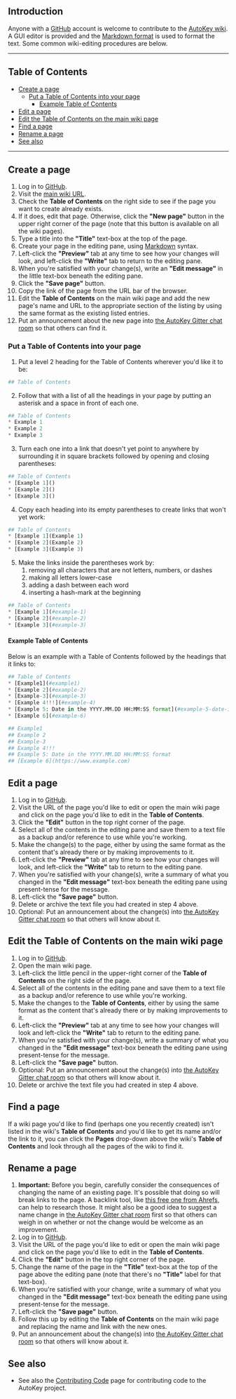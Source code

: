 ## Introduction
Anyone with a [GitHub](https://github.com/) account is welcome to contribute to the [AutoKey wiki](https://github.com/autokey/autokey/wiki). A GUI editor is provided and the [Markdown format](https://docs.github.com/en/get-started/writing-on-github/getting-started-with-writing-and-formatting-on-github/basic-writing-and-formatting-syntax) is used to format the text. Some common wiki-editing procedures are below.

***

## Table of Contents
* [Create a page](#create-a-page)
  * [Put a Table of Contents into your page](#put-a-table-of-contents-into-your-page)
    * [Example Table of Contents](#example-table-of-contents)
* [Edit a page](#edit-a-page)
* [Edit the Table of Contents on the main wiki page](#edit-the-table-of-contents-on-the-main-wiki-page)
* [Find a page](#find-a-page)
* [Rename a page](#rename-a-page)
* [See also](#see-also)

***

## Create a page
1. Log in to [GitHub](https://github.com/).
2. Visit the [main wiki URL](https://github.com/autokey/autokey/wiki).
3. Check the **Table of Contents** on the right side to see if the page you want to create already exists.
4. If it does, edit that page. Otherwise, click the **"New page"** button in the upper right corner of the page (note that this button is available on all the wiki pages).
5. Type a title into the **"Title"** text-box at the top of the page.
6. Create your page in the editing pane, using [Markdown](https://docs.github.com/en/get-started/writing-on-github/getting-started-with-writing-and-formatting-on-github/basic-writing-and-formatting-syntax) syntax.
7. Left-click the **"Preview"** tab at any time to see how your changes will look, and left-click the **"Write"** tab to return to the editing pane.
8. When you're satisfied with your change(s), write an **"Edit message"** in the little text-box beneath the editing pane.
9. Click the **"Save page"** button.
10. Copy the link of the page from the URL bar of the browser.
11. Edit the **Table of Contents** on the main wiki page and add the new page's name and URL to the appropriate section of the listing by using the same format as the existing listed	entries.
12. Put an announcement about the new page into [the AutoKey Gitter chat room](https://gitter.im/autokey/autokey) so that others can find it.

### Put a Table of Contents into your page
1. Put a level 2 heading for the Table of Contents wherever you'd like it to be:
```python
## Table of Contents
```
2. Follow that with a list of all the headings in your page by putting an asterisk and a space in front of each one.
```python
## Table of Contents
* Example 1
* Example 2
* Example 3
```
3. Turn each one into a link that doesn't yet point to anywhere by surrounding it in square brackets followed by opening and closing parentheses:
```python
## Table of Contents
* [Example 1]()
* [Example 2]()
* [Example 3]()
```
4. Copy each heading into its empty parentheses to create links that won't yet work:
```python
## Table of Contents
* [Example 1](Example 1)
* [Example 2](Example 2)
* [Example 3](Example 3)
```
5. Make the links inside the parentheses work by:
    1. removing all characters that are not letters, numbers, or dashes
    2. making all letters lower-case
    3. adding a dash between each word
    4. inserting a hash-mark at the beginning
```python
## Table of Contents
* [Example 1](#example-1)
* [Example 2](#example-2)
* [Example 3](#example-3)
```
#### Example Table of Contents
Below is an example with a Table of Contents followed by the headings that it links to:
```python
## Table of Contents
* [Example1](#example1)
* [Example 2](#example-2)
* [Example-3](#example-3)
* [Example 4!!!](#example-4)
* [Example 5: Date in the YYYY.MM.DD HH:MM:SS format](#example-5-date-in-the-yyyymmdd-hhmmss-format)
* [Example 6](#example-6)

## Example1
## Example 2
## Example-3
## Example 4!!!
## Example 5: Date in the YYYY.MM.DD HH:MM:SS format
## [Example 6](https://www.example.com)
```

## Edit a page
1. Log in to [GitHub](https://github.com/).
2. Visit the URL of the page you'd like to edit or open the main wiki page and click on the page you'd like to edit in the **Table of Contents**.
3. Click the **"Edit"** button in the top right corner of the page.
4. Select all of the contents in the editing pane and save them to a text file as a backup and/or reference to use while you're working.
5. Make the change(s) to the page, either by using the same format as the content that's already there or by making improvements to it.
6. Left-click the **"Preview"** tab at any time to see how your changes will look, and left-click the **"Write"** tab to return to the editing pane.
7. When you're satisfied with your change(s), write a summary of what you changed in the **"Edit message"** text-box beneath the editing pane using present-tense for the message.
8. Left-click the **"Save page"** button.
9. Delete or archive the text file you had created in step 4 above.
10. Optional: Put an announcement about the change(s) into [the AutoKey Gitter chat room](https://gitter.im/autokey/autokey) so that others will know about it.

## Edit the Table of Contents on the main wiki page
1. Log in to [GitHub](https://github.com/).
2. Open the main wiki page.
3. Left-click the little pencil in the upper-right corner of the **Table of Contents** on the right side of the page.
4. Select all of the contents in the editing pane and save them to a text file as a backup and/or reference to use while you're working.
5. Make the changes to the **Table of Contents**, either by using the same format as the content that's already there or by making improvements to it.
6. Left-click the **"Preview"** tab at any time to see how your changes will look and left-click the **"Write"** tab to return to the editing pane.
7. When you're satisfied with your change(s), write a summary of what you changed in the **"Edit message"** text-box beneath the editing pane using present-tense for the message.
8. Left-click the **"Save page"** button.
9. Optional: Put an announcement about the change(s) into [the AutoKey Gitter chat room](https://gitter.im/autokey/autokey) so that others will know about it.
10. Delete or archive the text file you had created in step 4 above.

## Find a page
If a wiki page you'd like to find (perhaps one you recently created) isn't listed in the wiki's **Table of Contents** and you'd like to get its name and/or the link to it, you can click the **Pages** drop-down above the wiki's **Table of Contents** and look through all the pages of the wiki to find it.

## Rename a page
1. **Important:** Before you begin, carefully consider the consequences of changing the name of an existing page. It's possible that doing so will break links to the page. A backlink tool, like [this free one from Ahrefs](https://ahrefs.com/backlink-checker), can help to research those. It might also be a good idea to suggest a name change in [the AutoKey Gitter chat room](https://gitter.im/autokey/autokey) first so that others can weigh in on whether or not the change would be welcome as an improvement. 
2. Log in to [GitHub](https://github.com/).
3. Visit the URL of the page you'd like to edit or open the main wiki page and click on the page you'd like to edit in the **Table of Contents**.
4. Click the **"Edit"** button in the top right corner of the page.
5. Change the name of the page in the **"Title"** text-box at the top of the page above the editing pane (note that there's no **"Title"** label for that text-box).
6. When you're satisfied with your change, write a summary of what you changed in the **"Edit message"** text-box beneath the editing pane using present-tense for the message.
7. Left-click the **"Save page"** button.
8. Follow this up by editing the **Table of Contents** on the main wiki page and replacing the name and link with the new ones.
9. Put an announcement about the change(s) into [the AutoKey Gitter chat room](https://gitter.im/autokey/autokey) so that others will know about it.

## See also
* See also the [Contributing Code](https://github.com/autokey/autokey/wiki/Contributing-code) page for contributing code to the AutoKey project.
